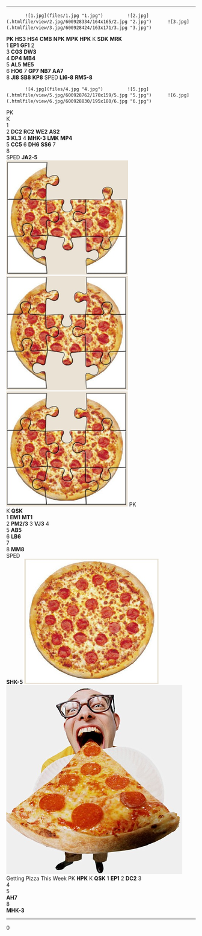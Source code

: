 <div id="content_view" class="wiki" style="display: block;">

  -------- ---------------------------------- -- ---------------------------------------------------------------- -- ----------------------------------------------------------------
                                                                                                                     
                                                                                                                     
           ![1.jpg](files/1.jpg "1.jpg")         ![2.jpg](.htmlfile/view/2.jpg/600928334/164x165/2.jpg "2.jpg")      ![3.jpg](.htmlfile/view/3.jpg/600928424/163x171/3.jpg "3.jpg")
  **PK**   **HS3** **HS4** **CMB**               **NPK**                                                             **MPK** **HPK**
  K        **SDK** **MRK**                                                                                           
  1                                              **EP1**                                                             **GF1**
  2                                                                                                                  
  3        **CG3** **DW3**                                                                                           
  4        **DP4** **MB4**                                                                                           
  5        **AL5** **ME5**                                                                                           
  6                                                                                                                  **HO6**
  7        **GP7** **NB7** **AA7**                                                                                   
  8        **JI8** **SB8**                                                                                           **KP8**
  SPED                                           **LI6-8**                                                           **RM5-8**
                                                                                                                     
           ![4.jpg](files/4.jpg "4.jpg")         ![5.jpg](.htmlfile/view/5.jpg/600928762/170x159/5.jpg "5.jpg")      ![6.jpg](.htmlfile/view/6.jpg/600928830/195x180/6.jpg "6.jpg")
  PK                                                                                                                 
  K                                                                                                                  
  1                                                                                                                  
  2        **DC2**                               **RC2** **WE2** **AS2**                                             
  **3**                                                                                                              **KL3**
  4        **MHK-3**                             **LMK** **MP4**                                                     
  5                                                                                                                  **CC5**
  6        **DH6**                                                                                                   **SS6**
  7                                                                                                                  
  8                                                                                                                  
  SPED                                           **JA2-5**                                                           
           ![7.jpg](files/7.jpg "7.jpg")         ![8.jpg](files/8.jpg "8.jpg")                                       ![9.jpg](files/9.jpg "9.jpg")
  PK                                                                                                                 
  K                                              **QSK**                                                             
  1        **EM1**                               **MT1**                                                             
  2                                                                                                                  **PM2/3**
  3                                                                                                                  **VJ3**
  4                                                                                                                  
  5        **AB5**                                                                                                   
  6        **LB6**                                                                                                   
  7                                                                                                                  
  8        **MM8**                                                                                                   
  SPED                                                                                                               
                                                                                                                     **SHK-5**
           ![10.jpg](files/10.jpg "10.jpg")      ![11.jpg](files/11.jpg "11.jpg")                                    
                                                                                                                     Getting Pizza This Week
  PK                                                                                                                 **HPK**
  K                                                                                                                  **QSK**
  1                                                                                                                  **EP1**
  2                                                                                                                  **DC2**
  3                                                                                                                  
  4                                                                                                                  
  5                                                                                                                  
                                                 **AH7**                                                             
  8                                                                                                                  
                                                                                                                     **MHK-3**
  -------- ---------------------------------- -- ---------------------------------------------------------------- -- ----------------------------------------------------------------

0

</div>
